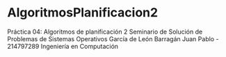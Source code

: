 # AlgoritmosPlanificacion2
Práctica 04: Algoritmos de planificación 2
Seminario de Solución de Problemas de Sistemas Operativos
García de León Barragán Juan Pablo - 214797289
Ingeniería en Computación

